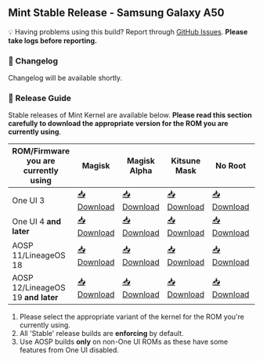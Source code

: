 ## Mint Stable Release - Samsung Galaxy A50

💡 Having problems using this build? Report through [GitHub Issues](https://github.com/FreshROMs/android_kernel_samsung_exynos9610_mint/issues). **Please take logs before reporting.**

### 📝 Changelog

Changelog will be available shortly.

### 📲 Release Guide

Stable releases of Mint Kernel are available below. **Please read this section carefully to download the appropriate version for the ROM you are currently using**.

| ROM/Firmware you are currently using  |      Magisk     |   Magisk Alpha  |   Kitsune Mask  |     No Root     |  KernelSU Next  |
|---------------------------------------|-----------------|-----------------|-----------------|-----------------|-----------------|
| One UI 3                	            | [📥 Download]() | [📥 Download]() | [📥 Download]() | [📥 Download]() | [📥 Download]() |
| One UI 4 **and later**  	            | [📥 Download]() | [📥 Download]() | [📥 Download]() | [📥 Download]() | [📥 Download]() |
| AOSP 11/LineageOS 18                  | [📥 Download]() | [📥 Download]() | [📥 Download]() | [📥 Download]() | [📥 Download]() |
| AOSP 12/LineageOS 19 **and later**    | [📥 Download]() | [📥 Download]() | [📥 Download]() | [📥 Download]() | [📥 Download]() |

1. Please select the appropriate variant of the kernel for the ROM you're currently using.
2. All 'Stable' release builds are **enforcing** by default.
3. Use AOSP builds **only** on non-One UI ROMs as these have some features from One UI disabled.
